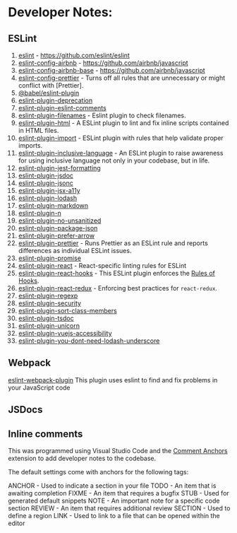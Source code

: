 # Developer Notes:

## ESLint

1. <a target="_blank" rel="noopener" href="https://www.npmjs.com/package/eslint">eslint</a> - https://github.com/eslint/eslint
1. <a target="_blank" rel="noopener" href="https://www.npmjs.com/package/eslint-config-airbnb">eslint-config-airbnb</a> - https://github.com/airbnb/javascript
1. <a target="_blank" rel="noopener" href="https://www.npmjs.com/package/eslint-config-airbnb-base">eslint-config-airbnb-base</a> - https://github.com/airbnb/javascript
1. <a target="_blank" rel="noopener" href="https://www.npmjs.com/package/eslint-config-prettier">eslint-config-prettier</a> - Turns off all rules that are unnecessary or might conflict with [Prettier].
1. <a target="_blank" rel="noopener" href="https://www.npmjs.com/package/@babel/eslint-plugin">@babel/eslint-plugin</a>
2. <a target="_blank" rel="noopener" href="https://www.npmjs.com/package/eslint-plugin-deprecation">eslint-plugin-deprecation</a>
3. <a target="_blank" rel="noopener" href="https://www.npmjs.com/package/eslint-plugin-eslint-comments">eslint-plugin-eslint-comments</a>
4. <a target="_blank" rel="noopener" href="https://www.npmjs.com/package/eslint-plugin-filenames">eslint-plugin-filenames</a> - Eslint plugin to check filenames.
5. <a target="_blank" rel="noopener" href="https://www.npmjs.com/package/eslint-plugin-html">eslint-plugin-html</a> - A ESLint plugin to lint and fix inline scripts contained in HTML files.
6. <a target="_blank" rel="noopener" href="https://www.npmjs.com/package/eslint-plugin-import">eslint-plugin-import</a> - ESLint plugin with rules that help validate proper imports.
7. <a target="_blank" rel="noopener" href="https://www.npmjs.com/package/eslint-plugin-inclusive-language">eslint-plugin-inclusive-language</a> - An ESLint plugin to raise awareness for using inclusive language not only in your codebase, but in life.
8. <a target="_blank" rel="noopener" href="https://www.npmjs.com/package/eslint-plugin-jest-formatting">eslint-plugin-jest-formatting</a>
9. <a target="_blank" rel="noopener" href="https://www.npmjs.com/package/eslint-plugin-jsdoc">eslint-plugin-jsdoc</a>
10. <a target="_blank" rel="noopener" href="https://www.npmjs.com/package/eslint-plugin-jsonc">eslint-plugin-jsonc</a>
11. <a target="_blank" rel="noopener" href="https://www.npmjs.com/package/eslint-plugin-jsx-a11y">eslint-plugin-jsx-a11y</a>
12. <a target="_blank" rel="noopener" href="https://www.npmjs.com/package/eslint-plugin-lodash">eslint-plugin-lodash</a>
13. <a target="_blank" rel="noopener" href="https://www.npmjs.com/package/eslint-plugin-markdown">eslint-plugin-markdown</a>
14. <a target="_blank" rel="noopener" href="https://www.npmjs.com/package/eslint-plugin-n">eslint-plugin-n</a>
15. <a target="_blank" rel="noopener" href="https://www.npmjs.com/package/eslint-plugin-no-unsanitized">eslint-plugin-no-unsanitized</a>
16. <a target="_blank" rel="noopener" href="https://www.npmjs.com/package/eslint-plugin-package-json">eslint-plugin-package-json</a>
17. <a target="_blank" rel="noopener" href="https://www.npmjs.com/package/eslint-plugin-prefer-arrow">eslint-plugin-prefer-arrow</a>
18. <a target="_blank" rel="noopener" href="https://www.npmjs.com/package/eslint-plugin-prettier">eslint-plugin-prettier</a> - Runs Prettier as an ESLint rule and reports differences as individual ESLint issues.
19. <a target="_blank" rel="noopener" href="https://www.npmjs.com/package/eslint-plugin-promise">eslint-plugin-promise</a>
20. <a target="_blank" rel="noopener" href="https://www.npmjs.com/package/eslint-plugin-react">eslint-plugin-react</a> - React-specific linting rules for ESLint
21. <a target="_blank" rel="noopener" href="https://www.npmjs.com/package/eslint-plugin-react-hooks">eslint-plugin-react-hooks</a> - This ESLint plugin enforces the <a target="_blank" rel="noopener" href="https://www.npmjs.com/package/eslint-plugin-react-hooks">Rules of Hooks</a>.
22. <a target="_blank" rel="noopener" href="https://www.npmjs.com/package/eslint-plugin-react-redux">eslint-plugin-react-redux</a> - Enforcing best practices for `react-redux`.
23. <a target="_blank" rel="noopener" href="https://www.npmjs.com/package/eslint-plugin-regexp">eslint-plugin-regexp</a>
24. <a target="_blank" rel="noopener" href="https://www.npmjs.com/package/eslint-plugin-security">eslint-plugin-security</a>
25. <a target="_blank" rel="noopener" href="https://www.npmjs.com/package/eslint-plugin-sort-class-members">eslint-plugin-sort-class-members</a>
26. <a target="_blank" rel="noopener" href="https://www.npmjs.com/package/eslint-plugin-tsdoc">eslint-plugin-tsdoc</a>
27. <a target="_blank" rel="noopener" href="https://www.npmjs.com/package/eslint-plugin-unicorn">eslint-plugin-unicorn</a>
28. <a target="_blank" rel="noopener" href="https://www.npmjs.com/package/eslint-plugin-vuejs-accessibility">eslint-plugin-vuejs-accessibility</a>
29. <a target="_blank" rel="noopener" href="https://www.npmjs.com/package/eslint-plugin-you-dont-need-lodash-underscore">eslint-plugin-you-dont-need-lodash-underscore</a>


## Webpack

<a target="_blank" rel="noopener" href="https://www.npmjs.com/package/eslint-webpack-plugin">eslint-webpack-plugin</a> This plugin uses eslint to find and fix problems in your JavaScript code

## JSDocs

## Inline comments

This was programmed using Visual Studio Code and the <a target="_blank" rel="noopener" href="https://marketplace.visualstudio.com/items?itemName=ExodiusStudios.comment-anchors">Comment Anchors</a> extension to add developer notes to the codebase.

The default settings come with anchors for the following tags:

ANCHOR - Used to indicate a section in your file
TODO - An item that is awaiting completion
FIXME - An item that requires a bugfix
STUB - Used for generated default snippets
NOTE - An important note for a specific code section
REVIEW - An item that requires additional review
SECTION - Used to define a region
LINK - Used to link to a file that can be opened within the editor